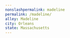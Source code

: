 ```yaml
---
﻿nonslashpermalink: madeline
permalink: /madeline/
alley: Madeline
city: Orleans
state: Massachusetts
---
```

